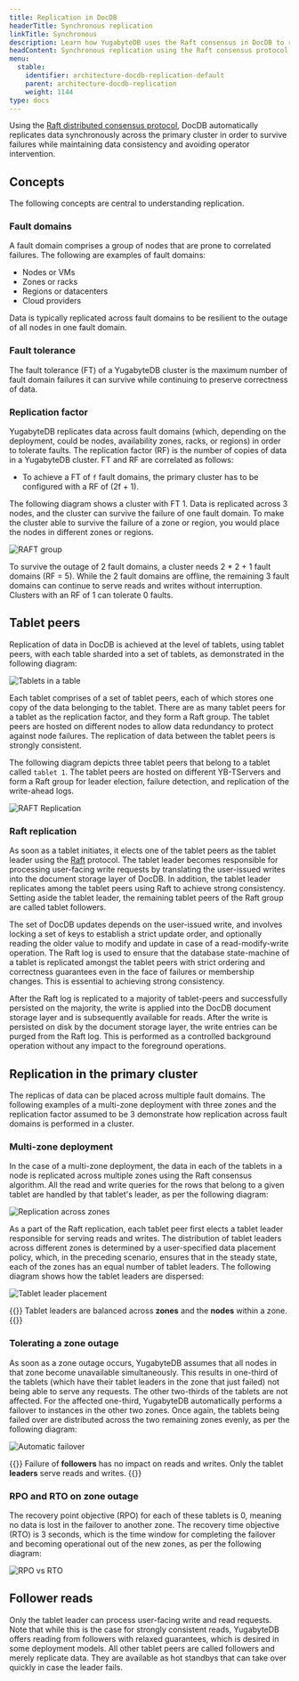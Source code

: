 ```yaml
---
title: Replication in DocDB
headerTitle: Synchronous replication
linkTitle: Synchronous
description: Learn how YugabyteDB uses the Raft consensus in DocDB to replicate data across multiple independent fault domains like nodes, zones, regions, and clouds.
headContent: Synchronous replication using the Raft consensus protocol
menu:
  stable:
    identifier: architecture-docdb-replication-default
    parent: architecture-docdb-replication
    weight: 1144
type: docs
---
```


Using the [Raft distributed consensus protocol](https://raft.github.io/), DocDB automatically replicates data synchronously across the primary cluster in order to survive failures while maintaining data consistency and avoiding operator intervention.

## Concepts

The following concepts are central to understanding replication.

### Fault domains

A fault domain comprises a group of nodes that are prone to correlated failures. The following are examples of fault domains:

* Nodes or VMs
* Zones or racks
* Regions or datacenters
* Cloud providers

Data is typically replicated across fault domains to be resilient to the outage of all nodes in one fault domain.

### Fault tolerance

The fault tolerance (FT) of a YugabyteDB cluster is the maximum number of fault domain failures it can survive while continuing to preserve correctness of data.

### Replication factor

YugabyteDB replicates data across fault domains (which, depending on the deployment, could be nodes, availability zones, racks, or regions) in order to tolerate faults. The replication factor (RF) is the number of copies of data in a YugabyteDB cluster. FT and RF are correlated as follows:

* To achieve a FT of `f` fault domains, the primary cluster has to be configured with a RF of (2f + 1).

The following diagram shows a cluster with FT 1. Data is replicated across 3 nodes, and the cluster can survive the failure of one fault domain. To make the cluster able to survive the failure of a zone or region, you would place the nodes in different zones or regions.

![RAFT group](/images/architecture/replication/raft-group.png)

To survive the outage of 2 fault domains, a cluster needs 2 * 2 + 1 fault domains (RF = 5). While the 2 fault domains are offline, the remaining 3 fault domains can continue to serve reads and writes without interruption. Clusters with an RF of 1 can tolerate 0 faults.

## Tablet peers

Replication of data in DocDB is achieved at the level of tablets, using tablet peers, with each table sharded into a set of tablets, as demonstrated in the following diagram:

![Tablets in a table](/images/architecture/replication/tablets_in_a_docsb_table.png)

Each tablet comprises of a set of tablet peers, each of which stores one copy of the data belonging to the tablet. There are as many tablet peers for a tablet as the replication factor, and they form a Raft group. The tablet peers are hosted on different nodes to allow data redundancy to protect against node failures. The replication of data between the tablet peers is strongly consistent.

The following diagram depicts three tablet peers that belong to a tablet called `tablet 1`. The tablet peers are hosted on different YB-TServers and form a Raft group for leader election, failure detection, and replication of the write-ahead logs.

![RAFT Replication](/images/architecture/raft_replication.png)

### Raft replication

As soon as a tablet initiates, it elects one of the tablet peers as the tablet leader using the [Raft](https://raft.github.io/) protocol. The tablet leader becomes responsible for processing user-facing write requests by translating the user-issued writes into the document storage layer of DocDB. In addition, the tablet leader replicates among the tablet peers using Raft to achieve strong consistency. Setting aside the tablet leader, the remaining tablet peers of the Raft group are called tablet followers.

The set of DocDB updates depends on the user-issued write, and involves locking a set of keys to establish a strict update order, and optionally reading the older value to modify and update in case of a read-modify-write operation. The Raft log is used to ensure that the database state-machine of a tablet is replicated amongst the tablet peers with strict ordering and correctness guarantees even in the face of failures or membership changes. This is essential to achieving strong consistency.

After the Raft log is replicated to a majority of tablet-peers and successfully persisted on the majority, the write is applied into the DocDB document storage layer and is subsequently available for reads. After the write is persisted on disk by the document storage layer, the write entries can be purged from the Raft log. This is performed as a controlled background operation without any impact to the foreground operations.

## Replication in the primary cluster

The replicas of data can be placed across multiple fault domains. The following examples of a multi-zone deployment with three zones and the replication factor assumed to be 3 demonstrate how replication across fault domains is performed in a cluster.

### Multi-zone deployment

In the case of a multi-zone deployment, the data in each of the tablets in a node is replicated across multiple zones using the Raft consensus algorithm. All the read and write queries for the rows that belong to a given tablet are handled by that tablet's leader, as per the following diagram:

![Replication across zones](/images/architecture/replication/raft-replication-across-zones.png)

As a part of the Raft replication, each tablet peer first elects a tablet leader responsible for serving reads and writes. The distribution of tablet leaders across different zones is determined by a user-specified data placement policy, which, in the preceding scenario, ensures that in the steady state, each of the zones has an equal number of tablet leaders. The following diagram shows how the tablet leaders are dispersed:

![Tablet leader placement](/images/architecture/replication/optimal-tablet-leader-placement.png)

{{<note>}}
Tablet leaders are balanced across **zones** and the **nodes** within a zone.
{{</note>}}

### Tolerating a zone outage

As soon as a zone outage occurs, YugabyteDB assumes that all nodes in that zone become unavailable simultaneously. This results in one-third of the tablets (which have their tablet leaders in the zone that just failed) not being able to serve any requests. The other two-thirds of the tablets are not affected. For the affected one-third, YugabyteDB automatically performs a failover to instances in the other two zones. Once again, the tablets being failed over are distributed across the two remaining zones evenly, as per the following diagram:

![Automatic failover](/images/architecture/replication/automatic-failover-zone-outage.png)

{{<note>}}
Failure of **followers** has no impact on reads and writes. Only the tablet **leaders** serve reads and writes.
{{</note>}}

### RPO and RTO on zone outage

The recovery point objective (RPO) for each of these tablets is 0, meaning no data is lost in the failover to another zone. The recovery time objective (RTO) is 3 seconds, which is the time window for completing the failover and becoming operational out of the new zones, as per the following diagram:

![RPO vs RTO](/images/architecture/replication/rpo-vs-rto-zone-outage.png)

## Follower reads

Only the tablet leader can process user-facing write and read requests. Note that while this is the case for strongly consistent reads, YugabyteDB offers reading from followers with relaxed guarantees, which is desired in some deployment models. All other tablet peers are called followers and merely replicate data. They are available as hot standbys that can take over quickly in case the leader fails.
